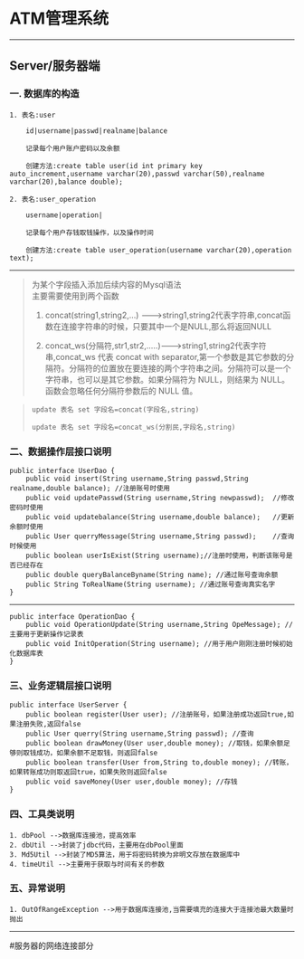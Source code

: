# ATM管理系统
----------
## Server/服务器端
### 一. 数据库的构造


	1. 表名:user
				
		id|username|passwd|realname|balance
		
		记录每个用户账户密码以及余额
		
		创建方法:create table user(id int primary key auto_increment,username varchar(20),passwd varchar(50),realname varchar(20),balance double);		
		
	2. 表名:user_operation
		
		username|operation|
		
		记录每个用户存钱取钱操作，以及操作时间
	
		创建方法:create table user_operation(username varchar(20),operation text);

----
>为某个字段插入添加后续内容的Mysql语法    
>主要需要使用到两个函数
>
>1. concat(string1,string2,…) --->string1,string2代表字符串,concat函数在连接字符串的时候，只要其中一个是NULL,那么将返回NULL
>
>2. concat_ws(分隔符,str1,str2,.....)--->string1,string2代表字符串,concat_ws 代表 concat with separator,第一个参数是其它参数的分隔符。分隔符的位置放在要连接的两个字符串之间。分隔符可以是一个字符串，也可以是其它参数。如果分隔符为 NULL，则结果为 NULL。函数会忽略任何分隔符参数后的 NULL 值。
	
	
>	`update 表名 set 字段名=concat(字段名,string)`
>	
>	`update 表名 set 字段名=concat_ws(分割民,字段名,string)`

### 二、数据操作层接口说明

	public interface UserDao {
		public void insert(String username,String passwd,String realname,double balance); //注册账号时使用
		public void updatePasswd(String username,String newpasswd);  //修改密码时使用						  
		public void updatebalance(String username,double balance);	 //更新余额时使用
		public User querryMessage(String username,String passwd);    //查询时候使用
		public boolean userIsExist(String username);//注册时使用，判断该账号是否已经存在
		public double queryBalanceByname(String name); //通过账号查询余额
		public String ToRealName(String username); //通过账号查询真实名字
	}

---------------

	public interface OperationDao {
		public void OperationUpdate(String username,String OpeMessage); //主要用于更新操作记录表
		public void InitOperation(String username); //用于用户刚刚注册时候初始化数据库表
	}

### 三、业务逻辑层接口说明

	public interface UserServer {
		public boolean register(User user); //注册账号，如果注册成功返回true,如果注册失败,返回false
		public User querry(String username,String passwd); //查询
		public boolean drawMoney(User user,double money); //取钱，如果余额足够则取钱成功，如果余额不足取钱，则返回false
		public boolean transfer(User from,String to,double money); //转账，如果转账成功则取返回true，如果失败则返回false
		public void saveMoney(User user,double money); //存钱
	}

### 四、工具类说明
	1. dbPool -->数据库连接池，提高效率
	2. dbUtil -->封装了jdbc代码，主要用在dbPool里面
	3. Md5Util -->封装了MD5算法，用于将密码转换为非明文存放在数据库中
	4. timeUtil -->主要用于获取与时间有关的参数

### 五、异常说明
	1. OutOfRangeException -->用于数据库连接池,当需要填充的连接大于连接池最大数量时抛出
	
-----------
#服务器的网络连接部分